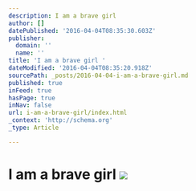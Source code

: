 ```yaml
---
description: I am a brave girl
author: []
datePublished: '2016-04-04T08:35:30.603Z'
publisher:
  domain: ''
  name: ''
title: 'I am a brave girl '
dateModified: '2016-04-04T08:35:20.918Z'
sourcePath: _posts/2016-04-04-i-am-a-brave-girl.md
published: true
inFeed: true
hasPage: true
inNav: false
url: i-am-a-brave-girl/index.html
_context: 'http://schema.org'
_type: Article

---
```

# I am a brave girl ![](https://the-grid-user-content.s3-us-west-2.amazonaws.com/80bcfa4b-bb5e-4201-a633-aa4844e5b547.png)